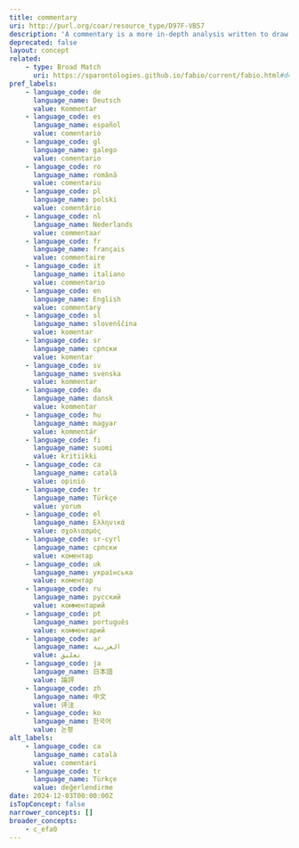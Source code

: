 ```yaml
---
title: commentary
uri: http://purl.org/coar/resource_type/D97F-VB57
description: 'A commentary is a more in-depth analysis written to draw attention to a work already published. Commentaries are somewhat like “reviews” in that the author presents his or her analysis of a work and why it  would be of interest to a specific audience. [Source: https://www.enago.com/academy/perspective-opinion-and-commentary-pieces]'
deprecated: false
layout: concept
related:
    - type: Broad Match
      uri: https://sparontologies.github.io/fabio/current/fabio.html#d4e2568
pref_labels:
    - language_code: de
      language_name: Deutsch
      value: Kommentar
    - language_code: es
      language_name: español
      value: comentario
    - language_code: gl
      language_name: galego
      value: comentario
    - language_code: ro
      language_name: română
      value: comentariu
    - language_code: pl
      language_name: polski
      value: comentário
    - language_code: nl
      language_name: Nederlands
      value: commentaar
    - language_code: fr
      language_name: français
      value: commentaire
    - language_code: it
      language_name: italiano
      value: commentario
    - language_code: en
      language_name: English
      value: commentary
    - language_code: sl
      language_name: slovenščina
      value: komentar
    - language_code: sr
      language_name: српски
      value: komentar
    - language_code: sv
      language_name: svenska
      value: kommentar
    - language_code: da
      language_name: dansk
      value: kommentar
    - language_code: hu
      language_name: magyar
      value: kommentár
    - language_code: fi
      language_name: suomi
      value: kritiikki
    - language_code: ca
      language_name: català
      value: opinió
    - language_code: tr
      language_name: Türkçe
      value: yorum
    - language_code: el
      language_name: Ελληνικά
      value: σχολιασμός
    - language_code: sr-cyrl
      language_name: српски
      value: коментар
    - language_code: uk
      language_name: українська
      value: коментар
    - language_code: ru
      language_name: русский
      value: комментарий
    - language_code: pt
      language_name: português
      value: комментарий
    - language_code: ar
      language_name: العربية
      value: تعليق
    - language_code: ja
      language_name: 日本語
      value: 論評
    - language_code: zh
      language_name: 中文
      value: 评注
    - language_code: ko
      language_name: 한국어
      value: 논평
alt_labels:
    - language_code: ca
      language_name: català
      value: comentari
    - language_code: tr
      language_name: Türkçe
      value: değerlendirme
date: 2024-12-03T00:00:00Z
isTopConcept: false
narrower_concepts: []
broader_concepts:
    - c_efa0
---
```


